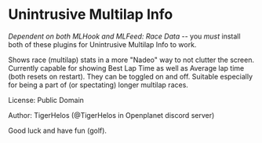 # Unintrusive Multilap Info

*Dependent on both MLHook and MLFeed: Race Data* -- you *must* install both of these plugins for Unintrusive Multilap Info to work.

Shows race (multilap) stats in a more "Nadeo" way to not clutter the screen.
Currently capable for showing Best Lap Time as well as Average lap time (both resets on restart). They can be toggled on and off.
Suitable especially for being a part of (or spectating) longer multilap races.

License: Public Domain

Author: TigerHelos (@TigerHelos in Openplanet discord server)

Good luck and have fun (golf).